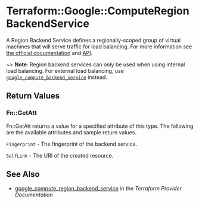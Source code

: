 # Terraform::Google::ComputeRegionBackendService

A Region Backend Service defines a regionally-scoped group of virtual machines that will serve traffic for load balancing.
For more information see [the official documentation](https://cloud.google.com/compute/docs/load-balancing/internal/)
and [API](https://cloud.google.com/compute/docs/reference/latest/regionBackendServices).

~> **Note**: Region backend services can only be used when using internal load balancing. For external load balancing, use
  [`google_compute_backend_service`](compute_backend_service.html) instead.

## Return Values

### Fn::GetAtt

Fn::GetAtt returns a value for a specified attribute of this type. The following are the available attributes and sample return values.

`Fingerprint` - The fingerprint of the backend service.

`SelfLink` - The URI of the created resource.

## See Also

* [google_compute_region_backend_service](https://www.terraform.io/docs/providers/google/r/compute_region_backend_service.html) in the _Terraform Provider Documentation_